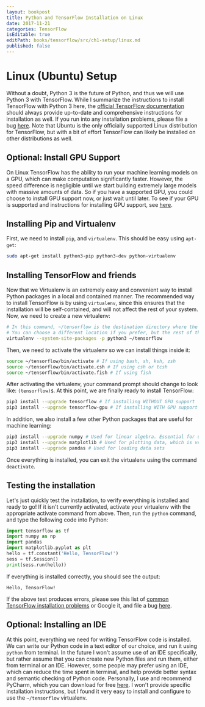 ```yaml
---
layout: bookpost
title: Python and TensorFlow Installation on Linux
date: 2017-11-21
categories: TensorFlow
isEditable: true
editPath: books/tensorflow/src/ch1-setup/linux.md
published: false
---
```


# Linux (Ubuntu) Setup
Without a doubt, Python 3 is the future of Python, and thus we will use Python 3 with TensorFlow. While I summarize the instructions to install TensorFlow with Python 3 here, the [official TensorFlow documentation](https://www.tensorflow.org/install/install_linux) should always provide up-to-date and comprehensive instructions for installation as well. If you run into any installation problems, please file a bug [here](https://github.com/donald-pinckney/donald-pinckney.github.io/issues/new?labels=Installation%20problem,TensorFlow). Note that Ubuntu is the only officially supported Linux distribution for TensorFlow, but with a bit of effort TensorFlow can likely be installed on other distributions as well.

## Optional: Install GPU Support
On Linux TensorFlow has the ability to run your machine learning models on a GPU, which can make computation significantly faster. However, the speed difference is negligible until we start building extremely large models with massive amounts of data. So if you have a supported GPU, you could choose to install GPU support now, or just wait until later. To see if your GPU is supported and instructions for installing GPU support, see [here](https://www.tensorflow.org/install/install_linux#nvidia_requirements_to_run_tensorflow_with_gpu_support).

## Installing Pip and Virtualenv
First, we need to install `pip`, and `virtualenv`. This should be easy using `apt-get`:
```bash
sudo apt-get install python3-pip python3-dev python-virtualenv
```

## Installing TensorFlow and friends
Now that we
Virtualenv is an extremely easy and convenient way to install Python packages in a local and contained manner. The recommended way to install TensorFlow is by using `virtualenv`, since this ensures that the installation will be self-contained, and will not affect the rest of your system. Now, we need to create a new virtualenv:
```bash
# In this command, ~/tensorflow is the destination directory where the virtualenv will be created. 
# You can choose a different location if you prefer, but the rest of the installation tutorial will assume ~/tensorflow
virtualenv --system-site-packages -p python3 ~/tensorflow
```

Then, we need to activate the virtualenv so we can install things inside it:
```bash
source ~/tensorflow/bin/activate # If using bash, sh, ksh, zsh
source ~/tensorflow/bin/activate.csh # If using csh or tcsh
source ~/tensorflow/bin/activate.fish # If using fish
```

After activating the virtualenv, your command prompt should change to look like: `(tensorflow)$`. At this point, we are finally ready to install TensorFlow:
```bash
pip3 install --upgrade tensorflow # If installing WITHOUT GPU support
pip3 install --upgrade tensorflow-gpu # If installing WITH GPU support
```

In addition, we also install a few other Python packages that are useful for machine learning:
```bash
pip3 install --upgrade numpy # Used for linear algebra. Essential for using TensorFlow 
pip3 install --upgrade matplotlib # Used for plotting data, which is very useful for machine learning
pip3 install --upgrade pandas # Used for loading data sets
```

Once everything is installed, you can exit the virtualenv using the command `deactivate`.

## Testing the installation
Let's just quickly test the installation, to verify everything is installed and ready to go! If it isn't currently activated, activate your virtualenv with the appropriate activate command from above. Then, run the `python` command, and type the following code into Python:
```python
import tensorflow as tf
import numpy as np
import pandas
import matplotlib.pyplot as plt
hello = tf.constant('Hello, TensorFlow!')
sess = tf.Session()
print(sess.run(hello))
```
If everything is installed correctly, you should see the output:
```
Hello, TensorFlow!
```

If the above test produces errors, please see this list of [common TensorFlow installation problems](https://www.tensorflow.org/install/install_linux#common_installation_problems) or Google it, and file a bug [here](https://github.com/donald-pinckney/donald-pinckney.github.io/issues/new?labels=Installation%20problem,Duplicate&title=Installation%20error%20on%20Linux).

## Optional: Installing an IDE
At this point, everything we need for writing TensorFlow code is installed. We can write our Python code in a text editor of our choice, and run it using `python` from terminal. In the future I won't assume use of an IDE specifically, but rather assume that you can create new Python files and run them, either from terminal or an IDE. However, some people may prefer using an IDE, which can reduce the time spent in terminal, and help provide better syntax and semantic checking of Python code. Personally, I use and recommend PyCharm, which you can download for free [here](https://www.jetbrains.com/pycharm/download/#section=linux). I won't provide specific installation instructions, but I found it very easy to install and configure to use the `~/tensorflow` virtualenv.

